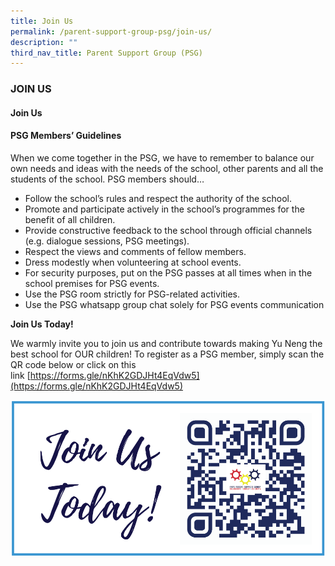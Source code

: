 ```yaml
---
title: Join Us
permalink: /parent-support-group-psg/join-us/
description: ""
third_nav_title: Parent Support Group (PSG)
---
```

### JOIN US 

#### Join Us

#### PSG Members’ Guidelines


When we come together in the PSG, we have to remember to balance our own needs and ideas with the needs of the school, other parents and all the students of the school. PSG members should…

*   Follow the school’s rules and respect the authority of the school.
*   Promote and participate actively in the school’s programmes for the benefit of all children.
*   Provide constructive feedback to the school through official channels (e.g. dialogue sessions, PSG meetings).
*   Respect the views and comments of fellow members.
*   Dress modestly when volunteering at school events.
*   For security purposes, put on the PSG passes at all times when in the school premises for PSG events.
*   Use the PSG room strictly for PSG-related activities.
*   Use the PSG whatsapp group chat solely for PSG events communication

**Join Us Today!**

We warmly invite you to join us and contribute towards making Yu Neng the best school for OUR children! To register as a PSG member, simply scan the QR code below or click on this link [https://forms.gle/nKhK2GDJHt4EqVdw5](https://forms.gle/nKhK2GDJHt4EqVdw5)

![](/images/PSG-QR-Code.png)